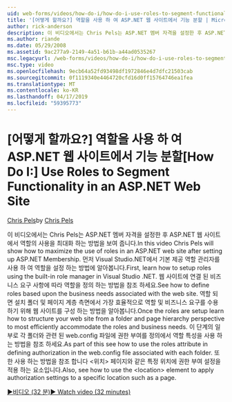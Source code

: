```yaml
---
uid: web-forms/videos/how-do-i/how-do-i-use-roles-to-segment-functionality-in-an-aspnet-web-site
title: '[어떻게 할까요?] 역할을 사용 하 여 ASP.NET 웹 사이트에서 기능 분할 | Microsoft Docs'
author: rick-anderson
description: 이 비디오에서는 Chris Pels는 ASP.NET 멤버 자격을 설정한 후 ASP.NET 웹 사이트에서 역할의 사용을 최대화 하는 방법을 보여 줍니다. 먼저 rol를 설정 하는 방법 알아보기...
ms.author: riande
ms.date: 05/29/2008
ms.assetid: 9ac277a9-2149-4a51-b61b-a44ad0535267
msc.legacyurl: /web-forms/videos/how-do-i/how-do-i-use-roles-to-segment-functionality-in-an-aspnet-web-site
msc.type: video
ms.openlocfilehash: 9ecb64a52fd93498df1972846e4d7dfc21503cab
ms.sourcegitcommit: 0f1119340e4464720cfd16d0ff15764746ea1fea
ms.translationtype: MT
ms.contentlocale: ko-KR
ms.lasthandoff: 04/17/2019
ms.locfileid: "59395773"
---
```

# <a name="how-do-i-use-roles-to-segment-functionality-in-an-aspnet-web-site"></a><span data-ttu-id="5cc20-104">[어떻게 할까요?] 역할을 사용 하 여 ASP.NET 웹 사이트에서 기능 분할</span><span class="sxs-lookup"><span data-stu-id="5cc20-104">[How Do I:] Use Roles to Segment Functionality in an ASP.NET Web Site</span></span>

<span data-ttu-id="5cc20-105">[Chris Pels](https://twitter.com/chrispels)</span><span class="sxs-lookup"><span data-stu-id="5cc20-105">by [Chris Pels](https://twitter.com/chrispels)</span></span>

<span data-ttu-id="5cc20-106">이 비디오에서는 Chris Pels는 ASP.NET 멤버 자격을 설정한 후 ASP.NET 웹 사이트에서 역할의 사용을 최대화 하는 방법을 보여 줍니다.</span><span class="sxs-lookup"><span data-stu-id="5cc20-106">In this video Chris Pels will show how to maximize the use of roles in an ASP.NET web site after setting up ASP.NET Membership.</span></span> <span data-ttu-id="5cc20-107">먼저 Visual Studio.NET에서 기본 제공 역할 관리자를 사용 하 여 역할을 설정 하는 방법에 알아봅니다.</span><span class="sxs-lookup"><span data-stu-id="5cc20-107">First, learn how to setup roles using the built-in role manager in Visual Studio .NET.</span></span> <span data-ttu-id="5cc20-108">웹 사이트에 연결 된 비즈니스 요구 사항에 따라 역할을 정의 하는 방법을 참조 하세요.</span><span class="sxs-lookup"><span data-stu-id="5cc20-108">See how to define roles based upon the business needs associated with the web site.</span></span> <span data-ttu-id="5cc20-109">역할 되 면 설치 폴더 및 페이지 계층 측면에서 가장 효율적으로 역할 및 비즈니스 요구를 수용 하기 위해 웹 사이트를 구성 하는 방법을 알아봅니다.</span><span class="sxs-lookup"><span data-stu-id="5cc20-109">Once the roles are setup learn how to structure your web site from a folder and page hierarchy perspective to most efficiently accommodate the roles and business needs.</span></span> <span data-ttu-id="5cc20-110">이 단계의 일부로 각 폴더와 관련 된 web.config 파일에 권한 부여를 정의에서 역할 특성을 사용 하는 방법을 참조 하세요.</span><span class="sxs-lookup"><span data-stu-id="5cc20-110">As part of this see how to use the roles attribute in defining authorization in the web.config file associated with each folder.</span></span> <span data-ttu-id="5cc20-111">또한 사용 하는 방법을 참조 합니다 &lt;위치&gt; 페이지와 같은 특정 위치에 권한 부여 설정을 적용 하는 요소입니다.</span><span class="sxs-lookup"><span data-stu-id="5cc20-111">Also, see how to use the &lt;location&gt; element to apply authorization settings to a specific location such as a page.</span></span>

[<span data-ttu-id="5cc20-112">&#9654;비디오 (32 분)</span><span class="sxs-lookup"><span data-stu-id="5cc20-112">&#9654; Watch video (32 minutes)</span></span>](https://channel9.msdn.com/Blogs/ASP-NET-Site-Videos/how-do-i-use-roles-to-segment-functionality-in-an-aspnet-web-site)
